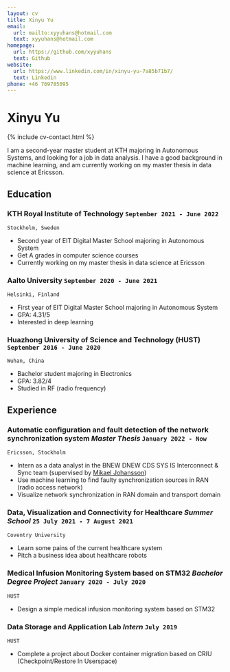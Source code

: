 ```yaml
---
layout: cv
title: Xinyu Yu
email:
  url: mailto:xyyuhans@hotmail.com
  text: xyyuhans@hotmail.com
homepage:
  url: https://github.com/xyyuhans
  text: Github
website:
  url: https://www.linkedin.com/in/xinyu-yu-7a85b71b7/
  text: Linkedin
phone: +46 769785095
---
```


# **Xinyu Yu**

<!--
include contact information from the front matter
Supported arguments:
    - homepage: url, text
    - phone
    - email
-->

{% include cv-contact.html %}

I am a second-year master student at KTH majoring in Autonomous Systems, and looking for a job in data analysis. I have a good background in machine learning, and am currently working on my master thesis in data science at Ericsson.

## Education

### **KTH Royal Institute of Technology** `September 2021 - June 2022`

```
Stockholm, Sweden
```

- Second year of EIT Digital Master School majoring in Autonomous System
- Get A grades in computer science courses
- Currently working on my master thesis in data science at Ericsson
  
### **Aalto University** `September 2020 - June 2021`

```
Helsinki, Finland
```

- First year of EIT Digital Master School majoring in Autonomous System
- GPA: 4.31/5
- Interested in deep learning

### **Huazhong University of Science and Technology (HUST)** `September 2016 - June 2020`

```
Wuhan, China
```

- Bachelor student majoring in Electronics
- GPA: 3.82/4
- Studied in RF (radio frequency)

## Experience

### **Automatic configuration and fault detection of the network synchronization system** _Master Thesis_ `January 2022 - Now`

```
Ericsson, Stockholm
```

- Intern as a data analyst in the BNEW DNEW CDS SYS IS Interconnect & Sync team (supervised by [Mikael Johansson](https://www.linkedin.com/in/mikael-johansson-a6b4915/))
- Use machine learning to find faulty synchronization sources in RAN (radio access network)
- Visualize network synchronization in RAN domain and transport domain

### **Data, Visualization and Connectivity for Healthcare** _Summer School_ `25 July 2021 - 7 August 2021`

```
Coventry University
```

- Learn some pains of the current healthcare system
- Pitch a business idea about healthcare robots

### **Medical Infusion Monitoring System based on STM32** _Bachelor Degree Project_ `January 2020 - July 2020`

```
HUST
```

- Design a simple medical infusion monitoring system based on STM32

### **Data Storage and Application Lab** _Intern_ `July 2019`

```
HUST
```

- Complete a project about Docker container migration based on CRIU (Checkpoint/Restore In Userspace)

<!-- ### Footer

### **AI & Big Data Analysis Programme** _Short-term Study_ `21 January 2019 - 28 January 2019`

```
National University of Singapore
```

- Learn some knowledge of machine learning and robotics
- Learn R Language and put it into practice

Last updated: May 2013 -->
